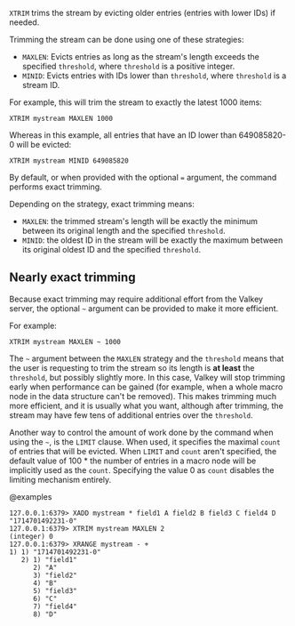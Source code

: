 `XTRIM` trims the stream by evicting older entries (entries with lower IDs) if needed.

Trimming the stream can be done using one of these strategies:

* `MAXLEN`: Evicts entries as long as the stream's length exceeds the specified `threshold`, where `threshold` is a positive integer.
* `MINID`: Evicts entries with IDs lower than `threshold`, where `threshold` is a stream ID.

For example, this will trim the stream to exactly the latest 1000 items:

```
XTRIM mystream MAXLEN 1000
```

Whereas in this example, all entries that have an ID lower than 649085820-0 will be evicted:

```
XTRIM mystream MINID 649085820
```

By default, or when provided with the optional `=` argument, the command performs exact trimming.

Depending on the strategy, exact trimming means:

* `MAXLEN`: the trimmed stream's length will be exactly the minimum between its original length and the specified `threshold`.
* `MINID`: the oldest ID in the stream will be exactly the maximum between its original oldest ID and the specified `threshold`.

Nearly exact trimming
---

Because exact trimming may require additional effort from the Valkey server, the optional `~` argument can be provided to make it more efficient.

For example:

```
XTRIM mystream MAXLEN ~ 1000
```

The `~` argument between the `MAXLEN` strategy and the `threshold` means that the user is requesting to trim the stream so its length is **at least** the `threshold`, but possibly slightly more.
In this case, Valkey will stop trimming early when performance can be gained (for example, when a whole macro node in the data structure can't be removed).
This makes trimming much more efficient, and it is usually what you want, although after trimming, the stream may have few tens of additional entries over the `threshold`.

Another way to control the amount of work done by the command when using the `~`, is the `LIMIT` clause. 
When used, it specifies the maximal `count` of entries that will be evicted.
When `LIMIT` and `count` aren't specified, the default value of 100 * the number of entries in a macro node will be implicitly used as the `count`.
Specifying the value 0 as `count` disables the limiting mechanism entirely.

@examples

```valkey-cli
127.0.0.1:6379> XADD mystream * field1 A field2 B field3 C field4 D
"1714701492231-0"
127.0.0.1:6379> XTRIM mystream MAXLEN 2
(integer) 0
127.0.0.1:6379> XRANGE mystream - +
1) 1) "1714701492231-0"
   2) 1) "field1"
      2) "A"
      3) "field2"
      4) "B"
      5) "field3"
      6) "C"
      7) "field4"
      8) "D"
```
